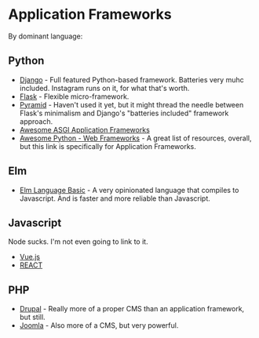 # Application Frameworks

By dominant language:

## Python

- [Django](https://www.djangoproject.com/) - Full featured Python-based framework. Batteries very muhc included. Instagram runs on it, for what that's worth.
- [Flask](http://flask.pocoo.org/) - Flexible micro-framework.
- [Pyramid](https://trypyramid.com/) - Haven't used it yet, but it might thread the needle between Flask's minimalism and Django's "batteries included" framework approach.
- [Awesome ASGI Application Frameworks](https://github.com/florimondmanca/awesome-asgi#application-frameworks)
- [Awesome Python - Web Frameworks](https://github.com/vinta/awesome-python#web-frameworks) - A great list of resources, overall, but this link is specifically for Application Frameworks. 

## Elm

- [Elm Language Basic](https://www.elm-lang.org) - A very opinionated language that compiles to Javascript. And is faster and more reliable than Javascript.

## Javascript

Node sucks. I'm not even going to link to it.

- [Vue.js](https://vuejs.org/)
- [REACT](https://reactjs.org/)

## PHP

- [Drupal](https://www.drupal.org/) - Really more of a proper CMS than an application framework, but still.
- [Joomla](https://www.joomla.org/) - Also more of a CMS, but very powerful.
